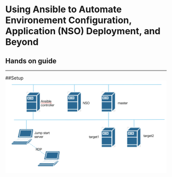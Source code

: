 # Using Ansible to Automate Environement Configuration, Application (NSO) Deployment, and Beyond  
## Hands on guide

****
##Setup  
![](https://github.com/weiganghuang/cl-devnet-1199/blob/master/image/setup.png)    




